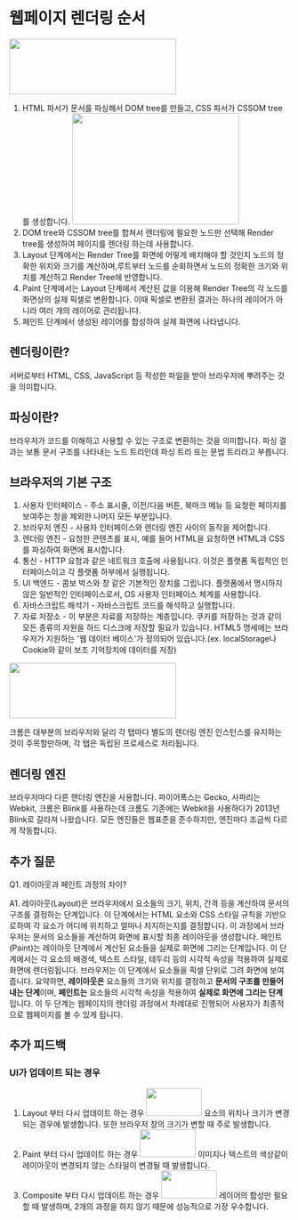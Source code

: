 # 웹페이지 렌더링 순서

<img src="https://velog.velcdn.com/images/zaman17/post/7281bb76-19be-4307-b6b9-4e849b3123a9/image.png"
width="300" height="100"/>

1. HTML 파서가 문서를 파싱해서 DOM tree를 만들고, CSS 파서가 CSSOM tree를 생성합니다.
   <img src="https://velog.velcdn.com/images/zaman17/post/c676ccc7-e216-43c4-94a6-b31f6e2d128f/image.png" width="300" height="200">
2. DOM tree와 CSSOM tree를 합쳐서 렌더링에 필요한 노드만 선택해 Render tree를 생성하여 페이지를 렌더링 하는데 사용합니다.
3. Layout 단계에서는 Render Tree를 화면에 어떻게 배치해야 할 것인지 노드의 정확한 위치와 크기를 계산하며,루트부터 노드를 순회하면서 노드의 정확한 크기와 위치를 계산하고 Render Tree에 반영합니다.
4. Paint 단계에서는 Layout 단계에서 계산된 값을 이용해 Render Tree의 각 노드를 화면상의 실제 픽셀로 변환합니다. 이때 픽셀로 변환된 결과는 하나의 레이어가 아니라 여러 개의 레이어로 관리됩니다.
5. 페인트 단계에서 생성된 레이어를 합성하여 실제 화면에 나타냅니다.

## 렌더링이란?

서버로부터 HTML, CSS, JavaScript 등 작성한 파일을 받아 브라우저에 뿌려주는 것을 의미합니다.

## 파싱이란?

브라우저가 코드를 이해하고 사용할 수 있는 구조로 변환하는 것을 의미합니다. 파싱 결과는 보통 문서 구조를 나타내는 노드 트리인데 파싱 트리 또는 문법 트리라고 부릅니다.

## 브라우저의 기본 구조

1. 사용자 인터페이스 - 주소 표시줄, 이전/다음 버튼, 북마크 메뉴 등 요청한 페이지를 보여주는 창을 제외한 나머지 모든 부분입니다.
2. 브라우저 엔진 - 사용자 인터페이스와 렌더링 엔진 사이의 동작을 제어합니다.
3. 렌더링 엔진 - 요청한 콘텐츠를 표시, 예를 들어 HTML을 요청하면 HTML과 CSS를 파싱하여 화면에 표시합니다.
4. 통신 - HTTP 요청과 같은 네트워크 호출에 사용됩니다. 이것은 플랫폼 독립적인 인터페이스이고 각 플랫폼 하부에서 실행됩니다.
5. UI 백엔드 - 콤보 박스와 창 같은 기본적인 장치를 그립니다. 플랫폼에서 명시하지 않은 일반적인 인터페이스로서, OS 사용자 인터페이스 체계를 사용합니다.
6. 자바스크립트 해석기 - 자바스크립트 코드를 해석하고 실행합니다.
7. 자료 저장소 - 이 부분은 자료를 저장하는 계층입니다. 쿠키를 저장하는 것과 같이 모든 종류의 자원을 하드 디스크에 저장할 필요가 있습니다. HTML5 명세에는 브라우저가 지원하는 '웹 데이터 베이스'가 정의되어 있습니다.(ex. localStorage나 Cookie와 같이 보조 기억장치에 데이터를 저장)

 <img src="https://d2.naver.com/content/images/2015/06/helloworld-59361-1.png" width="300" height="100"/>

크롬은 대부분의 브라우저와 달리 각 탭마다 별도의 렌더링 엔진 인스턴스를 유지하는 것이 주목할만하며, 각 탭은 독립된 프로세스로 처리됩니다.

## 렌더링 엔진

브라우저마다 다른 렌더링 엔진을 사용합니다. 파이어폭스는 Gecko, 사파리는 Webkit, 크롬은 Blink를 사용하는데 크롬도 기존에는 Webkit을 사용하다가 2013년 Blink로 갈라져 나왔습니다. 모든 엔진들은 웹표준을 준수하지만, 엔진마다 조금씩 다르게 작동합니다.

## 추가 질문

Q1. 레이아웃과 페인트 과정의 차이?

A1. 레이아웃(Layout)은 브라우저에서 요소들의 크기, 위치, 간격 등을 계산하여 문서의 구조를 결정하는 단계입니다. 이 단계에서는 HTML 요소와 CSS 스타일 규칙을 기반으로하여 각 요소가 어디에 위치하고 얼마나 차지하는지를 결정합니다. 이 과정에서 브라우저는 문서의 요소들을 계산하여 화면에 표시할 최종 레이아웃을 생성합니다.
페인트(Paint)는 레이아웃 단계에서 계산된 요소들을 실제로 화면에 그리는 단계입니다. 이 단계에서는 각 요소의 배경색, 텍스트 스타일, 테두리 등의 시각적 속성을 적용하여 실제로 화면에 렌더링됩니다. 브라우저는 이 단계에서 요소들을 픽셀 단위로 그려 화면에 보여줍니다.
요약하면, **레이아웃은** 요소들의 크기와 위치를 결정하고 **문서의 구조를 만들어내는 단계**이며, **페인트는** 요소들의 시각적 속성을 적용하여 **실제로 화면에 그리는 단계**입니다. 이 두 단계는 웹페이지의 렌더링 과정에서 차례대로 진행되어 사용자가 최종적으로 웹페이지를 볼 수 있게 됩니다.

## 추가 피드백

### UI가 업데이트 되는 경우

1. Layout 부터 다시 업데이트 하는 경우
   <img src="https://velog.velcdn.com/images/cksrb63/post/e68de285-5166-479c-8e19-c79c6a08538f/image.png" width="100" height="50"/>
   요소의 위치나 크기가 변경되는 경우에 발생합니다. 또한 브라우저 창의 크기가 변할 때 주로 발생합니다.
2. Paint 부터 다시 업데이트 하는 경우
   <img src="https://velog.velcdn.com/images/cksrb63/post/befda346-b8c6-4251-b5d2-86ec2b55f681/image.png" width="100" height="50"/>
   이미지나 텍스트의 색상같이 레이아웃이 변경되지 않는 스타일이 변경될 때 발생합니다.
3. Composite 부터 다시 업데이트 하는 경우
   <img src="https://velog.velcdn.com/images/cksrb63/post/3c4b0e45-638a-42b7-bc13-983dd62840bf/image.png" width="100" height="50"/>
   레이어의 합성만 필요할 때 발생하며, 2개의 과정을 하지 않기 때문에 성능적으로 가장 우수합니다.
